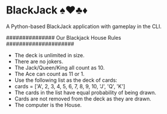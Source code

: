 # BlackJack ♠️♥️♣️♦️

A Python-based BlackJack application with gameplay in the CLI.

############### Our Blackjack House Rules #####################

- The deck is unlimited in size. </br>
- There are no jokers. </br>
- The Jack/Queen/King all count as 10. </br>
- The Ace can count as 11 or 1. </br>
- Use the following list as the deck of cards: </br>
- cards = ['A', 2, 3, 4, 5, 6, 7, 8, 9, 10, 'J', 'Q', 'K'] </br>
- The cards in the list have equal probability of being drawn. </br>
- Cards are not removed from the deck as they are drawn. </br>
- The computer is the House.
